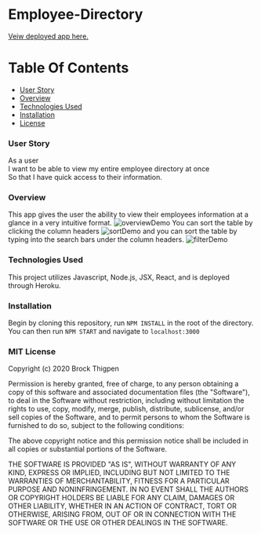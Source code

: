 # Employee-Directory

<a href='https://tranquil-earth-92242.herokuapp.com/' target="_blank">Veiw deployed app here.</a>

# Table Of Contents
- [User Story](#User-Story)
- [Overview](#Use)
- [Technologies Used](#Tech-Used)
- [Installation](#Installation)
- [License](#license)

### <a name="User-Story"></a>User Story
As a user<Br/>
I want to be able to view my entire employee directory at once<br/>
So that I have quick access to their information.

### <a name="Use"></a>Overview
This app gives the user the ability to view their employees information at a glance in a very intuitive format. 
![overviewDemo](https://user-images.githubusercontent.com/47798977/76628962-fbb5c880-6513-11ea-880e-1a3c6736b66a.png)
You can sort the table by clicking the column headers 
![sortDemo](https://user-images.githubusercontent.com/47798977/76629024-12f4b600-6514-11ea-911e-637771492d64.png)
and you can sort the table by typing into the search bars under the column headers.
![filterDemo](https://user-images.githubusercontent.com/47798977/76629121-2dc72a80-6514-11ea-9396-61e32bd922b4.png)

### <a name="Tech-Used"></a>Technologies Used
This project utilizes Javascript, Node.js, JSX, React, and is deployed through Heroku.

### <a name="Installation"></a>Installation
Begin by cloning this repository, run <code>NPM INSTALL</code> in the root of the directory. You can then run <code>NPM START</code> and navigate to <code>localhost:3000</code>

### <a name="license"></a>MIT License

Copyright (c) 2020 Brock Thigpen

Permission is hereby granted, free of charge, to any person obtaining a copy
of this software and associated documentation files (the "Software"), to deal
in the Software without restriction, including without limitation the rights
to use, copy, modify, merge, publish, distribute, sublicense, and/or sell
copies of the Software, and to permit persons to whom the Software is
furnished to do so, subject to the following conditions:

The above copyright notice and this permission notice shall be included in all
copies or substantial portions of the Software.

THE SOFTWARE IS PROVIDED "AS IS", WITHOUT WARRANTY OF ANY KIND, EXPRESS OR
IMPLIED, INCLUDING BUT NOT LIMITED TO THE WARRANTIES OF MERCHANTABILITY,
FITNESS FOR A PARTICULAR PURPOSE AND NONINFRINGEMENT. IN NO EVENT SHALL THE
AUTHORS OR COPYRIGHT HOLDERS BE LIABLE FOR ANY CLAIM, DAMAGES OR OTHER
LIABILITY, WHETHER IN AN ACTION OF CONTRACT, TORT OR OTHERWISE, ARISING FROM,
OUT OF OR IN CONNECTION WITH THE SOFTWARE OR THE USE OR OTHER DEALINGS IN THE
SOFTWARE.
